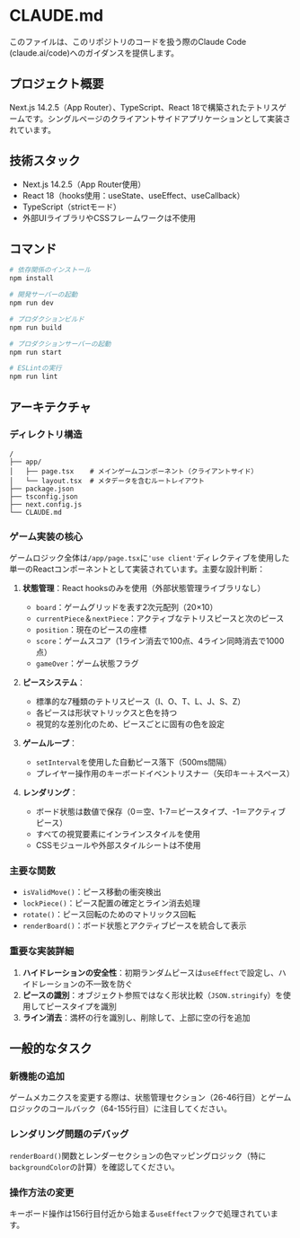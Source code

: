 # CLAUDE.md

このファイルは、このリポジトリのコードを扱う際のClaude Code (claude.ai/code)へのガイダンスを提供します。

## プロジェクト概要

Next.js 14.2.5（App Router）、TypeScript、React 18で構築されたテトリスゲームです。シングルページのクライアントサイドアプリケーションとして実装されています。

## 技術スタック

- Next.js 14.2.5（App Router使用）
- React 18（hooks使用：useState、useEffect、useCallback）
- TypeScript（strictモード）
- 外部UIライブラリやCSSフレームワークは不使用

## コマンド

```bash
# 依存関係のインストール
npm install

# 開発サーバーの起動
npm run dev

# プロダクションビルド
npm run build

# プロダクションサーバーの起動
npm run start

# ESLintの実行
npm run lint
```

## アーキテクチャ

### ディレクトリ構造
```
/
├── app/
│   ├── page.tsx    # メインゲームコンポーネント（クライアントサイド）
│   └── layout.tsx  # メタデータを含むルートレイアウト
├── package.json
├── tsconfig.json
├── next.config.js
└── CLAUDE.md
```

### ゲーム実装の核心

ゲームロジック全体は`/app/page.tsx`に`'use client'`ディレクティブを使用した単一のReactコンポーネントとして実装されています。主要な設計判断：

1. **状態管理**：React hooksのみを使用（外部状態管理ライブラリなし）
   - `board`：ゲームグリッドを表す2次元配列（20×10）
   - `currentPiece`＆`nextPiece`：アクティブなテトリスピースと次のピース
   - `position`：現在のピースの座標
   - `score`：ゲームスコア（1ライン消去で100点、4ライン同時消去で1000点）
   - `gameOver`：ゲーム状態フラグ

2. **ピースシステム**：
   - 標準的な7種類のテトリスピース（I、O、T、L、J、S、Z）
   - 各ピースは形状マトリックスと色を持つ
   - 視覚的な差別化のため、ピースごとに固有の色を設定

3. **ゲームループ**：
   - `setInterval`を使用した自動ピース落下（500ms間隔）
   - プレイヤー操作用のキーボードイベントリスナー（矢印キー＋スペース）

4. **レンダリング**：
   - ボード状態は数値で保存（0＝空、1-7＝ピースタイプ、-1＝アクティブピース）
   - すべての視覚要素にインラインスタイルを使用
   - CSSモジュールや外部スタイルシートは不使用

### 主要な関数

- `isValidMove()`：ピース移動の衝突検出
- `lockPiece()`：ピース配置の確定とライン消去処理
- `rotate()`：ピース回転のためのマトリックス回転
- `renderBoard()`：ボード状態とアクティブピースを統合して表示

### 重要な実装詳細

1. **ハイドレーションの安全性**：初期ランダムピースは`useEffect`で設定し、ハイドレーションの不一致を防ぐ
2. **ピースの識別**：オブジェクト参照ではなく形状比較（`JSON.stringify`）を使用してピースタイプを識別
3. **ライン消去**：満杯の行を識別し、削除して、上部に空の行を追加

## 一般的なタスク

### 新機能の追加
ゲームメカニクスを変更する際は、状態管理セクション（26-46行目）とゲームロジックのコールバック（64-155行目）に注目してください。

### レンダリング問題のデバッグ
`renderBoard()`関数とレンダーセクションの色マッピングロジック（特に`backgroundColor`の計算）を確認してください。

### 操作方法の変更
キーボード操作は156行目付近から始まる`useEffect`フックで処理されています。